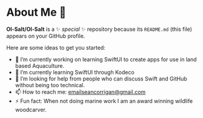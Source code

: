 # About Me 👋

**Ol-Salt/Ol-Salt** is a ✨ _special_ ✨ repository because its `README.md` (this file) appears on your GitHub profile.

Here are some ideas to get you started:

- 🔭 I’m currently working on learning SwiftUI to create apps for use in land based Aquaculture.
- 🌱 I’m currently learning SwiftUI through Kodeco
- 🤔 I’m looking for help from people who can discuss Swift and GitHub without being too technical.
- 📫 How to reach me: emailseancorrigan@gmail.com
- ⚡ Fun fact: When not doing marine work I am an award winning wildlife woodcarver.
